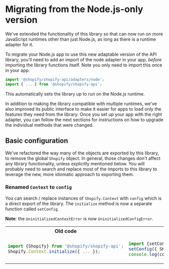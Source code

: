 # Migrating from the Node.js-only version

We've extended the functionality of this library so that can now run on more JavaScript runtimes other than just Node.js, as long as there is a runtime adapter for it.

To migrate your Node.js app to use this new adaptable version of the API library, you'll need to add an import of the node adapter in your app, _before_ importing the library functions itself.
Note you only need to import this once in your app.

```js
import '@shopify/shopify-api/adapters/node';
import { ... } from '@shopify/shopify-api';
```

This automatically sets the library up to run on the Node.js runtime.

In addition to making the library compatible with multiple runtimes, we've also improved its public interface to make it easier for apps to load only the features they need from the library.
Once you set up your app with the right adapter, you can follow the next sections for instructions on how to upgrade the individual methods that were changed.

## Basic configuration

We've refactored the way many of the objects are exported by this library, to remove the global `Shopify` object.
In general, those changes don't affect any library functionality, unless explicitly mentioned below.
You will probably need to search and replace most of the imports to this library to leverage the new, more idiomatic approach to exporting them.

### Renamed `Context` to `config`

You can search / replace instances of `Shopify.Context` with `config` which is a direct export of the library.
The `initialize` method is now a separate function called `setConfig`.

**Note**: the `UninitializedContextError` is now `UninitializedConfigError`.

<table>
<tr><th>Old code</th><th>New code</th></tr>
<tr>
<td>

```ts
import {Shopify} from '@shopify/shopify-api';
Shopify.Context.initialize({ ... });
```

</td>
<td>

```ts
import {setConfig, config} from '@shopify/shopify-api';
setConfig({ SHOPIFY_API_KEY: '...', ... });
console.log(config.SHOPIFY_API_KEY);
```

</td>
</tr>
</table>

